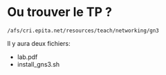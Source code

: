 # Ou trouver le TP ?

`/afs/cri.epita.net/resources/teach/networking/gn3`

Il y aura deux fichiers:
* lab.pdf
* install_gns3.sh
